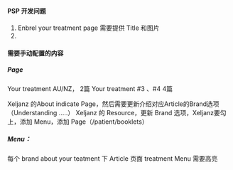 #### PSP 开发问题
1. Enbrel your treatment page 需要提供 Title 和图片
2. 

#### 需要手动配置的内容

##### Page
Your treatment AU/NZ，      2篇
Your treatment  #3 、#4       4篇

Xeljanz 的About indicate Page，然后需要更新介绍对应Article的Brand选项（Understanding .....）
Xeljanz 的 Resource，更新 Brand 选项，Xeljanz要勾上，添加 Menu，添加 Page（/patient/booklets）

##### Menu：
每个 brand  about your teatment 下 Article 页面  treatment Menu 需要高亮


